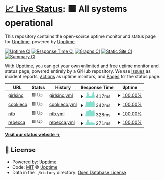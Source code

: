 # [📈 Live Status](https://status.agencykahuna.com): <!--live status--> **🟩 All systems operational**

This repository contains the open-source uptime monitor and status page for [Upptime](https://upptime.js.org), powered by [Upptime](https://github.com/upptime/upptime).

[![Uptime CI](https://github.com/Webdz-Co/upptime/workflows/Uptime%20CI/badge.svg)](https://github.com/Webdz-Co/upptime/actions?query=workflow%3A%22Uptime+CI%22)
[![Response Time CI](https://github.com/Webdz-Co/upptime/workflows/Response%20Time%20CI/badge.svg)](https://github.com/Webdz-Co/upptime/actions?query=workflow%3A%22Response+Time+CI%22)
[![Graphs CI](https://github.com/Webdz-Co/upptime/workflows/Graphs%20CI/badge.svg)](https://github.com/Webdz-Co/upptime/actions?query=workflow%3A%22Graphs+CI%22)
[![Static Site CI](https://github.com/Webdz-Co/upptime/workflows/Static%20Site%20CI/badge.svg)](https://github.com/Webdz-Co/upptime/actions?query=workflow%3A%22Static+Site+CI%22)
[![Summary CI](https://github.com/Webdz-Co/upptime/workflows/Summary%20CI/badge.svg)](https://github.com/Webdz-Co/upptime/actions?query=workflow%3A%22Summary+CI%22)

With [Upptime](https://upptime.js.org), you can get your own unlimited and free uptime monitor and status page, powered entirely by a GitHub repository. We use [Issues](https://github.com/upptime/upptime/issues) as incident reports, [Actions](https://github.com/Webdz-Co/upptime/actions) as uptime monitors, and [Pages](https://status.agencykahuna.com) for the status page.

<!--start: status pages-->
<!-- This summary is generated by Upptime (https://github.com/upptime/upptime) -->
<!-- Do not edit this manually, your changes will be overwritten -->
<!-- prettier-ignore -->
| URL | Status | History | Response Time | Uptime |
| --- | ------ | ------- | ------------- | ------ |
| <img alt="" src="https://icons.duckduckgo.com/ip3/girlsinc-houston.org.ico" height="13"> [girlsinc](https://girlsinc-houston.org) | 🟩 Up | [girlsinc.yml](https://github.com/Webdz-Co/upptime/commits/HEAD/history/girlsinc.yml) | <details><summary><img alt="Response time graph" src="./graphs/girlsinc/response-time-week.png" height="20"> 417ms</summary><br><a href="https://status.agencykahuna.com/history/girlsinc"><img alt="Response time 396" src="https://img.shields.io/endpoint?url=https%3A%2F%2Fraw.githubusercontent.com%2FWebdz-Co%2Fupptime%2FHEAD%2Fapi%2Fgirlsinc%2Fresponse-time.json"></a><br><a href="https://status.agencykahuna.com/history/girlsinc"><img alt="24-hour response time 303" src="https://img.shields.io/endpoint?url=https%3A%2F%2Fraw.githubusercontent.com%2FWebdz-Co%2Fupptime%2FHEAD%2Fapi%2Fgirlsinc%2Fresponse-time-day.json"></a><br><a href="https://status.agencykahuna.com/history/girlsinc"><img alt="7-day response time 417" src="https://img.shields.io/endpoint?url=https%3A%2F%2Fraw.githubusercontent.com%2FWebdz-Co%2Fupptime%2FHEAD%2Fapi%2Fgirlsinc%2Fresponse-time-week.json"></a><br><a href="https://status.agencykahuna.com/history/girlsinc"><img alt="30-day response time 747" src="https://img.shields.io/endpoint?url=https%3A%2F%2Fraw.githubusercontent.com%2FWebdz-Co%2Fupptime%2FHEAD%2Fapi%2Fgirlsinc%2Fresponse-time-month.json"></a><br><a href="https://status.agencykahuna.com/history/girlsinc"><img alt="1-year response time 412" src="https://img.shields.io/endpoint?url=https%3A%2F%2Fraw.githubusercontent.com%2FWebdz-Co%2Fupptime%2FHEAD%2Fapi%2Fgirlsinc%2Fresponse-time-year.json"></a></details> | <details><summary><a href="https://status.agencykahuna.com/history/girlsinc">100.00%</a></summary><a href="https://status.agencykahuna.com/history/girlsinc"><img alt="All-time uptime 99.96%" src="https://img.shields.io/endpoint?url=https%3A%2F%2Fraw.githubusercontent.com%2FWebdz-Co%2Fupptime%2FHEAD%2Fapi%2Fgirlsinc%2Fuptime.json"></a><br><a href="https://status.agencykahuna.com/history/girlsinc"><img alt="24-hour uptime 100.00%" src="https://img.shields.io/endpoint?url=https%3A%2F%2Fraw.githubusercontent.com%2FWebdz-Co%2Fupptime%2FHEAD%2Fapi%2Fgirlsinc%2Fuptime-day.json"></a><br><a href="https://status.agencykahuna.com/history/girlsinc"><img alt="7-day uptime 100.00%" src="https://img.shields.io/endpoint?url=https%3A%2F%2Fraw.githubusercontent.com%2FWebdz-Co%2Fupptime%2FHEAD%2Fapi%2Fgirlsinc%2Fuptime-week.json"></a><br><a href="https://status.agencykahuna.com/history/girlsinc"><img alt="30-day uptime 100.00%" src="https://img.shields.io/endpoint?url=https%3A%2F%2Fraw.githubusercontent.com%2FWebdz-Co%2Fupptime%2FHEAD%2Fapi%2Fgirlsinc%2Fuptime-month.json"></a><br><a href="https://status.agencykahuna.com/history/girlsinc"><img alt="1-year uptime 99.97%" src="https://img.shields.io/endpoint?url=https%3A%2F%2Fraw.githubusercontent.com%2FWebdz-Co%2Fupptime%2FHEAD%2Fapi%2Fgirlsinc%2Fuptime-year.json"></a></details>
| <img alt="" src="https://icons.duckduckgo.com/ip3/gettysburgcookieco.com.ico" height="13"> [cookieco](https://gettysburgcookieco.com) | 🟩 Up | [cookieco.yml](https://github.com/Webdz-Co/upptime/commits/HEAD/history/cookieco.yml) | <details><summary><img alt="Response time graph" src="./graphs/cookieco/response-time-week.png" height="20"> 342ms</summary><br><a href="https://status.agencykahuna.com/history/cookieco"><img alt="Response time 348" src="https://img.shields.io/endpoint?url=https%3A%2F%2Fraw.githubusercontent.com%2FWebdz-Co%2Fupptime%2FHEAD%2Fapi%2Fcookieco%2Fresponse-time.json"></a><br><a href="https://status.agencykahuna.com/history/cookieco"><img alt="24-hour response time 226" src="https://img.shields.io/endpoint?url=https%3A%2F%2Fraw.githubusercontent.com%2FWebdz-Co%2Fupptime%2FHEAD%2Fapi%2Fcookieco%2Fresponse-time-day.json"></a><br><a href="https://status.agencykahuna.com/history/cookieco"><img alt="7-day response time 342" src="https://img.shields.io/endpoint?url=https%3A%2F%2Fraw.githubusercontent.com%2FWebdz-Co%2Fupptime%2FHEAD%2Fapi%2Fcookieco%2Fresponse-time-week.json"></a><br><a href="https://status.agencykahuna.com/history/cookieco"><img alt="30-day response time 343" src="https://img.shields.io/endpoint?url=https%3A%2F%2Fraw.githubusercontent.com%2FWebdz-Co%2Fupptime%2FHEAD%2Fapi%2Fcookieco%2Fresponse-time-month.json"></a><br><a href="https://status.agencykahuna.com/history/cookieco"><img alt="1-year response time 360" src="https://img.shields.io/endpoint?url=https%3A%2F%2Fraw.githubusercontent.com%2FWebdz-Co%2Fupptime%2FHEAD%2Fapi%2Fcookieco%2Fresponse-time-year.json"></a></details> | <details><summary><a href="https://status.agencykahuna.com/history/cookieco">100.00%</a></summary><a href="https://status.agencykahuna.com/history/cookieco"><img alt="All-time uptime 99.98%" src="https://img.shields.io/endpoint?url=https%3A%2F%2Fraw.githubusercontent.com%2FWebdz-Co%2Fupptime%2FHEAD%2Fapi%2Fcookieco%2Fuptime.json"></a><br><a href="https://status.agencykahuna.com/history/cookieco"><img alt="24-hour uptime 100.00%" src="https://img.shields.io/endpoint?url=https%3A%2F%2Fraw.githubusercontent.com%2FWebdz-Co%2Fupptime%2FHEAD%2Fapi%2Fcookieco%2Fuptime-day.json"></a><br><a href="https://status.agencykahuna.com/history/cookieco"><img alt="7-day uptime 100.00%" src="https://img.shields.io/endpoint?url=https%3A%2F%2Fraw.githubusercontent.com%2FWebdz-Co%2Fupptime%2FHEAD%2Fapi%2Fcookieco%2Fuptime-week.json"></a><br><a href="https://status.agencykahuna.com/history/cookieco"><img alt="30-day uptime 100.00%" src="https://img.shields.io/endpoint?url=https%3A%2F%2Fraw.githubusercontent.com%2FWebdz-Co%2Fupptime%2FHEAD%2Fapi%2Fcookieco%2Fuptime-month.json"></a><br><a href="https://status.agencykahuna.com/history/cookieco"><img alt="1-year uptime 99.99%" src="https://img.shields.io/endpoint?url=https%3A%2F%2Fraw.githubusercontent.com%2FWebdz-Co%2Fupptime%2FHEAD%2Fapi%2Fcookieco%2Fuptime-year.json"></a></details>
| <img alt="" src="https://icons.duckduckgo.com/ip3/northtexasbankruptcy.com.ico" height="13"> [ntb](https://northtexasbankruptcy.com) | 🟩 Up | [ntb.yml](https://github.com/Webdz-Co/upptime/commits/HEAD/history/ntb.yml) | <details><summary><img alt="Response time graph" src="./graphs/ntb/response-time-week.png" height="20"> 328ms</summary><br><a href="https://status.agencykahuna.com/history/ntb"><img alt="Response time 329" src="https://img.shields.io/endpoint?url=https%3A%2F%2Fraw.githubusercontent.com%2FWebdz-Co%2Fupptime%2FHEAD%2Fapi%2Fntb%2Fresponse-time.json"></a><br><a href="https://status.agencykahuna.com/history/ntb"><img alt="24-hour response time 199" src="https://img.shields.io/endpoint?url=https%3A%2F%2Fraw.githubusercontent.com%2FWebdz-Co%2Fupptime%2FHEAD%2Fapi%2Fntb%2Fresponse-time-day.json"></a><br><a href="https://status.agencykahuna.com/history/ntb"><img alt="7-day response time 328" src="https://img.shields.io/endpoint?url=https%3A%2F%2Fraw.githubusercontent.com%2FWebdz-Co%2Fupptime%2FHEAD%2Fapi%2Fntb%2Fresponse-time-week.json"></a><br><a href="https://status.agencykahuna.com/history/ntb"><img alt="30-day response time 329" src="https://img.shields.io/endpoint?url=https%3A%2F%2Fraw.githubusercontent.com%2FWebdz-Co%2Fupptime%2FHEAD%2Fapi%2Fntb%2Fresponse-time-month.json"></a><br><a href="https://status.agencykahuna.com/history/ntb"><img alt="1-year response time 342" src="https://img.shields.io/endpoint?url=https%3A%2F%2Fraw.githubusercontent.com%2FWebdz-Co%2Fupptime%2FHEAD%2Fapi%2Fntb%2Fresponse-time-year.json"></a></details> | <details><summary><a href="https://status.agencykahuna.com/history/ntb">100.00%</a></summary><a href="https://status.agencykahuna.com/history/ntb"><img alt="All-time uptime 99.72%" src="https://img.shields.io/endpoint?url=https%3A%2F%2Fraw.githubusercontent.com%2FWebdz-Co%2Fupptime%2FHEAD%2Fapi%2Fntb%2Fuptime.json"></a><br><a href="https://status.agencykahuna.com/history/ntb"><img alt="24-hour uptime 100.00%" src="https://img.shields.io/endpoint?url=https%3A%2F%2Fraw.githubusercontent.com%2FWebdz-Co%2Fupptime%2FHEAD%2Fapi%2Fntb%2Fuptime-day.json"></a><br><a href="https://status.agencykahuna.com/history/ntb"><img alt="7-day uptime 100.00%" src="https://img.shields.io/endpoint?url=https%3A%2F%2Fraw.githubusercontent.com%2FWebdz-Co%2Fupptime%2FHEAD%2Fapi%2Fntb%2Fuptime-week.json"></a><br><a href="https://status.agencykahuna.com/history/ntb"><img alt="30-day uptime 100.00%" src="https://img.shields.io/endpoint?url=https%3A%2F%2Fraw.githubusercontent.com%2FWebdz-Co%2Fupptime%2FHEAD%2Fapi%2Fntb%2Fuptime-month.json"></a><br><a href="https://status.agencykahuna.com/history/ntb"><img alt="1-year uptime 99.56%" src="https://img.shields.io/endpoint?url=https%3A%2F%2Fraw.githubusercontent.com%2FWebdz-Co%2Fupptime%2FHEAD%2Fapi%2Fntb%2Fuptime-year.json"></a></details>
| <img alt="" src="https://icons.duckduckgo.com/ip3/rebeccadturner.com.ico" height="13"> [rebecca](https://rebeccadturner.com) | 🟩 Up | [rebecca.yml](https://github.com/Webdz-Co/upptime/commits/HEAD/history/rebecca.yml) | <details><summary><img alt="Response time graph" src="./graphs/rebecca/response-time-week.png" height="20"> 271ms</summary><br><a href="https://status.agencykahuna.com/history/rebecca"><img alt="Response time 333" src="https://img.shields.io/endpoint?url=https%3A%2F%2Fraw.githubusercontent.com%2FWebdz-Co%2Fupptime%2FHEAD%2Fapi%2Frebecca%2Fresponse-time.json"></a><br><a href="https://status.agencykahuna.com/history/rebecca"><img alt="24-hour response time 446" src="https://img.shields.io/endpoint?url=https%3A%2F%2Fraw.githubusercontent.com%2FWebdz-Co%2Fupptime%2FHEAD%2Fapi%2Frebecca%2Fresponse-time-day.json"></a><br><a href="https://status.agencykahuna.com/history/rebecca"><img alt="7-day response time 271" src="https://img.shields.io/endpoint?url=https%3A%2F%2Fraw.githubusercontent.com%2FWebdz-Co%2Fupptime%2FHEAD%2Fapi%2Frebecca%2Fresponse-time-week.json"></a><br><a href="https://status.agencykahuna.com/history/rebecca"><img alt="30-day response time 297" src="https://img.shields.io/endpoint?url=https%3A%2F%2Fraw.githubusercontent.com%2FWebdz-Co%2Fupptime%2FHEAD%2Fapi%2Frebecca%2Fresponse-time-month.json"></a><br><a href="https://status.agencykahuna.com/history/rebecca"><img alt="1-year response time 346" src="https://img.shields.io/endpoint?url=https%3A%2F%2Fraw.githubusercontent.com%2FWebdz-Co%2Fupptime%2FHEAD%2Fapi%2Frebecca%2Fresponse-time-year.json"></a></details> | <details><summary><a href="https://status.agencykahuna.com/history/rebecca">100.00%</a></summary><a href="https://status.agencykahuna.com/history/rebecca"><img alt="All-time uptime 99.98%" src="https://img.shields.io/endpoint?url=https%3A%2F%2Fraw.githubusercontent.com%2FWebdz-Co%2Fupptime%2FHEAD%2Fapi%2Frebecca%2Fuptime.json"></a><br><a href="https://status.agencykahuna.com/history/rebecca"><img alt="24-hour uptime 100.00%" src="https://img.shields.io/endpoint?url=https%3A%2F%2Fraw.githubusercontent.com%2FWebdz-Co%2Fupptime%2FHEAD%2Fapi%2Frebecca%2Fuptime-day.json"></a><br><a href="https://status.agencykahuna.com/history/rebecca"><img alt="7-day uptime 100.00%" src="https://img.shields.io/endpoint?url=https%3A%2F%2Fraw.githubusercontent.com%2FWebdz-Co%2Fupptime%2FHEAD%2Fapi%2Frebecca%2Fuptime-week.json"></a><br><a href="https://status.agencykahuna.com/history/rebecca"><img alt="30-day uptime 100.00%" src="https://img.shields.io/endpoint?url=https%3A%2F%2Fraw.githubusercontent.com%2FWebdz-Co%2Fupptime%2FHEAD%2Fapi%2Frebecca%2Fuptime-month.json"></a><br><a href="https://status.agencykahuna.com/history/rebecca"><img alt="1-year uptime 100.00%" src="https://img.shields.io/endpoint?url=https%3A%2F%2Fraw.githubusercontent.com%2FWebdz-Co%2Fupptime%2FHEAD%2Fapi%2Frebecca%2Fuptime-year.json"></a></details>

<!--end: status pages-->

[**Visit our status website →**](https://status.agencykahuna.com)

## 📄 License

- Powered by: [Upptime](https://github.com/upptime/upptime)
- Code: [MIT](./LICENSE) © [Upptime](https://upptime.js.org)
- Data in the `./history` directory: [Open Database License](https://opendatacommons.org/licenses/odbl/1-0/)
